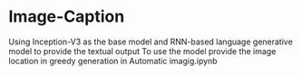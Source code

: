 # Image-Caption
Using Inception-V3 as the base model and RNN-based language generative model to provide the textual output
To use the model provide the image location in greedy generation in Automatic imagig.ipynb
